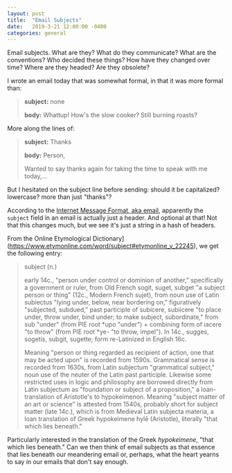 ```yaml
---
layout: post
title:  "Email Subjects"
date:   2019-3-21 12:00:00 -0400
categories: general
---
```


Email subjects.  What are they?  What do they communicate?  What are the conventions?  Who decided these things?  How have they changed over time?  Where are they headed?  Are they obsolete?

I wrote an email today that was somewhat formal, in that it was more formal than:

> **subject:** none
> 
> **body:** Whattup!  How's the slow cooker?  Still burning roasts?

More along the lines of:

> **subject:** Thanks
> 
> **body:** Person,
> 
> Wanted to say thanks again for taking the time to speak with me today,...

But I hesitated on the subject line before sending: should it be capitalized?  lowercase?  more than just "thanks"?

According to the [Internet Message Format, aka email](https://tools.ietf.org/html/rfc2822), apparently the `subject` field in an email is actually just a header.  And optional at that!  Not that this changes much, but we see it's just a string in a hash of headers.  

From the Online Etymological Dictionary](https://www.etymonline.com/word/subject#etymonline_v_22245), we get the following entry:

> subject (n.)
> 
> early 14c., "person under control or dominion of another," specifically a government or ruler, from Old French sogit, suget, subget "a subject person or thing" (12c., Modern French sujet), from noun use of Latin subiectus "lying under, below, near bordering on," figuratively "subjected, subdued," past participle of subicere, subiicere "to place under, throw under, bind under; to make subject, subordinate," from sub "under" (from PIE root *upo "under") + combining form of iacere "to throw" (from PIE root *ye- "to throw, impel"). In 14c., sugges, sogetis, subgit, sugette; form re-Latinized in English 16c.
> 
> Meaning "person or thing regarded as recipient of action, one that may be acted upon" is recorded from 1590s. Grammatical sense is recorded from 1630s, from Latin subjectum "grammatical subject," noun use of the neuter of the Latin past participle. Likewise some restricted uses in logic and philosophy are borrowed directly from Latin subjectum as "foundation or subject of a proposition," a loan-translation of Aristotle's to hypokeimenon. Meaning "subject matter of an art or science" is attested from 1540s, probably short for subject matter (late 14c.), which is from Medieval Latin subjecta materia, a loan translation of Greek hypokeimene hylē (Aristotle), literally "that which lies beneath."

Particularly interested in the translation of the Greek *hypokeimene*, "that which lies beneath."  Can we then think of email subjects as that essence that lies beneath our meandering email or, perhaps, what the heart yearns to say in our emails that don't say enough.
